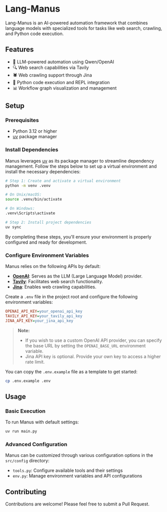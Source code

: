 # Lang-Manus

Lang-Manus is an AI-powered automation framework that combines language models with specialized tools for tasks like web search, crawling, and Python code execution.

## Features

- 🤖 LLM-powered automation using Qwen/OpenAI
- 🔍 Web search capabilities via Tavily
- 🕷️ Web crawling support through Jina
- 🐍 Python code execution and REPL integration
- 📊 Workflow graph visualization and management

## Setup

### Prerequisites

- Python 3.12 or higher
- [uv](https://github.com/astral-sh/uv) package manager

### Install Dependencies

Manus leverages [uv](https://github.com/astral-sh/uv) as its package manager to streamline dependency management.
Follow the steps below to set up a virtual environment and install the necessary dependencies:

```bash
# Step 1: Create and activate a virtual environment
python -m venv .venv

# On Unix/macOS:
source .venv/bin/activate

# On Windows:
.venv\Scripts\activate

# Step 2: Install project dependencies
uv sync
```

By completing these steps, you'll ensure your environment is properly configured and ready for development.

### Configure Environment Variables

Manus relies on the following APIs by default:
- [**OpenAI**](https://platform.openai.com/api-keys): Serves as the LLM (Large Language Model) provider.
- [**Tavily**](https://tavily.com/): Facilitates web search functionality.
- [**Jina**](https://jina.ai/): Enables web crawling capabilities.

Create a `.env` file in the project root and configure the following environment variables:

```ini
OPENAI_API_KEY=your_openai_api_key
TAVILY_API_KEY=your_tavily_api_key
JINA_API_KEY=your_jina_api_key
```

> **Note:**
>
> - If you wish to use a custom OpenAI API provider, you can specify the base URL by setting the `OPENAI_BASE_URL`
>   environment variable.
> - Jina API key is optional. Provide your own key to access a higher rate limit.

You can copy the `.env.example` file as a template to get started:

```bash
cp .env.example .env
```

## Usage

### Basic Execution

To run Manus with default settings:

```bash
uv run main.py
```

### Advanced Configuration

Manus can be customized through various configuration options in the `src/config` directory:
- `tools.py`: Configure available tools and their settings
- `env.py`: Manage environment variables and API configurations

## Contributing

Contributions are welcome! Please feel free to submit a Pull Request.
